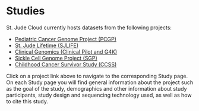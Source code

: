 # Studies

St. Jude Cloud currently hosts datasets from the following projects:

* [Pediatric Cancer Genome Project (PCGP)]()
* [St. Jude Lifetime (SJLIFE)]()
* [Clinical Genomics (Clinical Pilot and G4K)]()
* [Sickle Cell Genome Project (SGP)]()
* [Childhood Cancer Survivor Study (CCSS)]()

Click on a project link above to navigate to the corresponding Study page. On each Study page you will find general information about the project such as the goal of the study, demographics and other information about study participants, study design and sequencing technology used, as well as how to cite this study.

